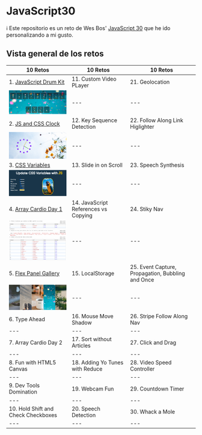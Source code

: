 # JavaScript30

ℹ️ Este repositorio es un reto de Wes Bos' [JavaScript 30](https://javascript30.com/) que he ido personalizando a mi gusto.

## Vista general de los retos

| 10 Retos                                                                                                      | 10 Retos                             | 10 Retos                                          |
| ------------------------------------------------------------------------------------------------------------- | ------------------------------------ | ------------------------------------------------- |
| 1. [JavaScript Drum Kit](https://github.com/mercarf/JavaScript30/tree/main/01-DrumKit)                        | 11. Custom Video PLayer              | 21. Geolocation                                   |
| <img src="./01-DrumKit/infoReadme/vista-general.PNG" alt="image drum kit" width="300px">                      | ---                                  | ---                                               |
| 2. [JS and CSS Clock](https://github.com/mercarf/JavaScript30/tree/main/02-Clockt)                            | 12. Key Sequence Detection           | 22. Follow Along Link Higlighter                  |
| <img src="./02-Clock/infoReadme/imgClock.PNG" alt="image clock" width="300px">                                | ---                                  | ---                                               |
| 3. [CSS Variables](https://github.com/mercarf/JavaScript30/tree/main/03-CSSVariables)                         | 13. Slide in on Scroll               | 23. Speech Synthesis                              |
| <img src="./03-CSSVariables/infoReadme/imgCSSVariables.PNG" alt="image css variables" width="300px">          | ---                                  | ---                                               |
| 4. [Array Cardio Day 1](https://github.com/mercarf/JavaScript30/tree/main/04-ArrayCardio1)                    | 14. JavaScript References vs Copying | 24. Stiky Nav                                     |
| <img src="./04-ArrayCardio1/infoReadme/imgArray1.PNG" alt="image array cardio 1" width="300px">               | ---                                  | ---                                               |
| 5. [Flex Panel Gallery](https://github.com/mercarf/JavaScript30/tree/main/05-FlexPanelsGallery)               | 15. LocalStorage                     | 25. Event Capture, Propagation, Bubbling and Once |
| <img src="./05-FlexPanelGallery/infoReadme/imgFlexPanels1.PNG" alt="image flex panels gallery" width="300px"> | ---                                  | ---                                               |
| 6. Type Ahead                                                                                                 | 16. Mouse Move Shadow                | 26. Stripe Follow Along Nav                       |
| ---                                                                                                           | ---                                  | ---                                               |
| 7. Array Cardio Day 2                                                                                         | 17. Sort without Articles            | 27. Click and Drag                                |
| ---                                                                                                           | ---                                  | ---                                               |
| 8. Fun with HTML5 Canvas                                                                                      | 18. Adding Yo Tunes with Reduce      | 28. Video Speed Controller                        |
| ---                                                                                                           | ---                                  | ---                                               |
| 9. Dev Tools Domination                                                                                       | 19. Webcam Fun                       | 29. Countdown Timer                               |
| ---                                                                                                           | ---                                  | ---                                               |
| 10. Hold Shift and Check Checkboxes                                                                           | 20. Speech Detection                 | 30. Whack a Mole                                  |
| ---                                                                                                           | ---                                  | ---                                               |
